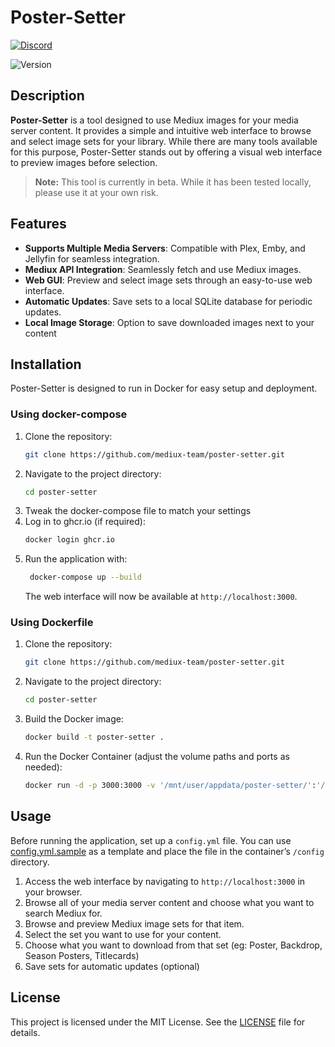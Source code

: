 # Poster-Setter

[![Discord](https://img.shields.io/discord/1077169076113248307?logo=discord&label=Discord)](https://discord.gg/HP9TpTmfcp)

![Version](https://img.shields.io/endpoint?url=https://raw.githubusercontent.com/mediux-team/poster-setter/version.json)

## Description

**Poster-Setter** is a tool designed to use Mediux images for your media server content. It provides a simple and intuitive web interface to browse and select image sets for your library. While there are many tools available for this purpose, Poster-Setter stands out by offering a visual web interface to preview images before selection.

> **Note:** This tool is currently in beta. While it has been tested locally, please use it at your own risk.

## Features

-   **Supports Multiple Media Servers**: Compatible with Plex, Emby, and Jellyfin for seamless integration.
-   **Mediux API Integration**: Seamlessly fetch and use Mediux images.
-   **Web GUI**: Preview and select image sets through an easy-to-use web interface.
-   **Automatic Updates**: Save sets to a local SQLite database for periodic updates.
-   **Local Image Storage**: Option to save downloaded images next to your content

## Installation

Poster-Setter is designed to run in Docker for easy setup and deployment.

### Using docker-compose

1. Clone the repository:
    ```sh
    git clone https://github.com/mediux-team/poster-setter.git
    ```
2. Navigate to the project directory:
    ```sh
    cd poster-setter
    ```
3. Tweak the docker-compose file to match your settings
4. Log in to ghcr.io (if required):
    ```sh
    docker login ghcr.io
    ```
5. Run the application with:
    ```sh
     docker-compose up --build
    ```
    The web interface will now be available at `http://localhost:3000`.

### Using Dockerfile

1. Clone the repository:
    ```sh
    git clone https://github.com/mediux-team/poster-setter.git
    ```
2. Navigate to the project directory:
    ```sh
    cd poster-setter
    ```
3. Build the Docker image:
    ```sh
    docker build -t poster-setter .
    ```
4. Run the Docker Container (adjust the volume paths and ports as needed):
    ```sh
    docker run -d -p 3000:3000 -v '/mnt/user/appdata/poster-setter/':'/config':'rw' -v '/mnt/user/data/media/':'/data/media':'rw' poster-setter
    ```

## Usage

Before running the application, set up a `config.yml` file. You can use [config.yml.sample](config.yml.sample) as a template and place the file in the container’s `/config` directory.

1. Access the web interface by navigating to `http://localhost:3000` in your browser.
2. Browse all of your media server content and choose what you want to search Mediux for.
3. Browse and preview Mediux image sets for that item.
4. Select the set you want to use for your content.
5. Choose what you want to download from that set (eg: Poster, Backdrop, Season Posters, Titlecards)
6. Save sets for automatic updates (optional)

## License

This project is licensed under the MIT License. See the [LICENSE](LICENSE) file for details.
